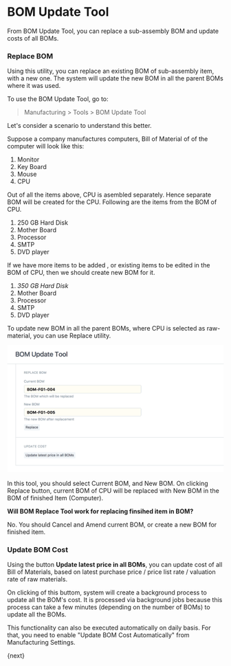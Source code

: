 <!-- add-breadcrumbs -->
# BOM Update Tool

From BOM Update Tool, you can replace a sub-assembly BOM and update costs of all BOMs.

### Replace BOM
Using this utility, you can replace an existing BOM of sub-assembly item, with a new one. The system will update the new BOM in all the parent BOMs where it was used.

To use the BOM Update Tool, go to:

> Manufacturing > Tools > BOM Update Tool

Let's consider a scenario to understand this better.

Suppose a company manufactures computers, Bill of Material of of the computer will look like this:

1. Monitor
1. Key Board
1. Mouse
1. CPU

Out of all the items above, CPU is asembled separately. Hence separate BOM will be created for the CPU. Following are the items from the BOM of CPU.

1. 250 GB Hard Disk
1. Mother Board
1. Processor
1. SMTP
1. DVD player

If we have more items to be added , or existing items to be edited in the BOM of CPU, then we should create new BOM for it.

1. _350 GB Hard Disk_
1. Mother Board
1. Processor
1. SMTP
1. DVD player

To update new BOM in all the parent BOMs, where CPU is selected as raw-material, you can use Replace utility.

<img class="screenshot" alt="BOM Update Tool" src="../assets/bom-update-tool.png">

In this tool, you should select Current BOM, and New BOM. On clicking Replace button, current BOM of CPU will be replaced with New BOM in the BOM of finished Item (Computer).

**Will BOM Replace Tool work for replacing finsihed item in BOM?**

No. You should Cancel and Amend current BOM, or create a new BOM for finished item.

### Update BOM Cost
Using the button **Update latest price in all BOMs**, you can update cost of all Bill of Materials, based on latest purchase price / price list rate / valuation rate of raw materials.

On clicking of this buttom, system will create a background process to update all the BOM's cost. It is processed via background jobs because this process can take a few minutes (depending on the number of BOMs) to update all the BOMs.

This functionality can also be executed automatically on daily basis. For that, you need to enable "Update BOM Cost Automatically" from Manufacturing Settings.

{next}
